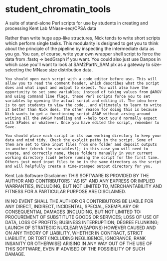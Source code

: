 # student_chromatin_tools
A suite of stand-alone Perl scripts for use by students in creating and processing Kent Lab MNase-seq/CPSA data

Rather than write huge app-like structures, Nick tends to write short scripts which perform single tasks. This modularity is designed to get you to think about the principle of the pipeline by inspecting the intermediate data as you go. You can, of course, write your own wrapper shell script to force the data from .fastq -> bedGraph if you want. You could also just use Danpos in which case you'll want to look at SAM2PartN_SAM.plx as a gateway to size-selecting the MNase size distribution data.

    You should open each script with a code editor before use. This will allow you to read the comment header, which describes what the script does and what input and output to expect. You will also have the opportunity to set some variables; instead of taking values from @ARGV and using command line flags, these Perl scripts force you to set variables by opening the actual script and editing it. The idea here is to get students to view the code...and ultimately to learn to write it better than Nick does. The other reason for doing this is because Nick wants to get a functioning script ASAP without arsing around writing all the @ARGV handling and --help text you'd normally expect with SPades or whatever. Once you have edited the script, remember to Save.

    You should place each script in its own working directory to keep your data and mind tidy. Check the explcit paths in the script. Some of them are set to take input files from one folder and deposit outputs in another (check the variables!); in this case you will need to create, and correctly name, these folders manually in your current working directory (cwd) before running the script for the first time. Others just need input files to be in the same directory as the script and will helpfully create a time-stamped output directory for you.

Kent Lab Software Disclaimer: THIS SOFTWARE IS PROVIDED BY THE AUTHOR AND CONTRIBUTORS ``AS IS'' AND ANY EXPRESS OR IMPLIED WARRANTIES, INCLUDING, BUT NOT LIMITED TO, MERCHANTABILITY AND FITNESS FOR A PARTICULAR PURPOSE ARE DISCLAIMED.

IN NO EVENT SHALL THE AUTHOR OR CONTRIBUTORS BE LIABLE FOR ANY DIRECT, INDIRECT, INCIDENTAL, SPECIAL, EXEMPLARY OR CONSEQUENTIAL DAMAGES (INCLUDING, BUT NOT LIMITED TO: PROCUREMENT OF SUBSTITUTE GOODS OR SERVICES; LOSS OF USE OF DATA, LOSS OF PROFITS; BUSINESS INTERRUPTION; DEGREE FLUNKING; LAUNCH OF STRATEGIC NUCLEAR WEAPONS) HOWEVER CAUSED AND ON ANY THEORY OF LIABILITY, WHETHER IN CONTRACT, STRICT LIABILITY, OR TORT (INCLUDING NEGLIGENCE, IGNORANCE, RANK INSANITY OR OTHERWISE) ARISING IN ANY WAY OUT OF THE USE OF THIS SOFTWARE, EVEN IF ADVISED OF THE POSSIBILITY OF SUCH DAMAGE.
